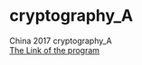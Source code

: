 # cryptography_A
China 2017 cryptography_A  
[The Link of the program](http://www.sklois.cn/CryptoMath/jsst/201606/W020170626396203956043.zip)
